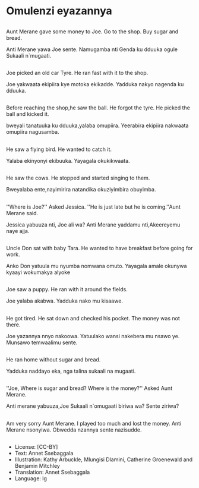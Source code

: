 # Omulenzi eyazannya

##
Aunt Merane gave some money to
Joe. Go to the shop. Buy sugar and
bread.

Anti Merane yawa Joe sente.
Namugamba nti Genda ku dduuka
ogule Sukaali n`mugaati.

##
Joe picked an old car
Tyre.
He ran fast with it to
the shop.

Joe yakwaata ekipiira
kye motoka ekikadde.
Yadduka nakyo nagenda
ku dduuka.

##
Before reaching the
shop,he saw the ball.
He forgot the tyre.
He picked the ball and
kicked it.

bweyali tanatuuka ku
dduuka,yalaba
omupiira.
Yeerabira ekipiira
nakwaata omupiira
nagusamba.

##
He saw a flying bird.
He wanted to catch it.

Yalaba ekinyonyi
ekibuuka.
Yayagala okukikwaata.

##
He saw the cows.
He stopped and started
singing to them.

Bweyalaba
ente,nayimirira
natandika okuziyimbira
obuyimba.

##
''Where is Joe?'' Asked
Jessica.
''He is just late but he is
coming.''Aunt Merane
said.

Jessica yabuuza nti, Joe
ali wa?
Anti Merane yaddamu
nti,Akeereyemu naye
ajja.

##
Uncle Don sat with
baby Tara.
He wanted to have
breakfast before going
for work.

Anko Don yatuula mu
nyumba nomwana
omuto.
Yayagala amale
okunywa kyaayi
wokumakya alyoke

##
Joe saw a puppy. He ran
with it around the
fields.

Joe yalaba akabwa.
Yadduka nako mu
kisaawe.

##
He got tired.
He sat down and
checked his pocket.
The money was not
there.

Joe yazannya nnyo
nakoowa.
Yatuulako wansi
nakebera mu nsawo ye.
Munsawo temwaalimu
sente.

##
He ran home without
sugar and bread.

Yadduka naddayo eka,
nga talina sukaali na
mugaati.

##
''Joe, Where is sugar and bread?
Where is the money?''
Asked Aunt Merane.

Anti merane yabuuza,Joe Sukaali
n`omugaati biriwa wa?
Sente ziriwa?

##
Am very sorry Aunt Merane.
I played too much and lost the money.
Anti Merane nsonyiwa. Obwedda nzannya sente nazisudde.

##
* License: [CC-BY]
* Text: Annet Ssebaggala
* Illustration: Kathy Arbuckle, Mlungisi Dlamini, Catherine
Groenewald and Benjamin Mitchley
* Translation: Annet Ssebaggala
* Language: lg
